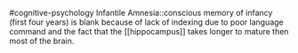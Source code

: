 #cognitive-psychology 
Infantile Amnesia::conscious memory of infancy (first four years) is blank because of lack of indexing due to poor language command and the fact that the [[hippocampus]] takes longer to mature then most of the brain.
<!--SR:!2024-04-09,1,210-->